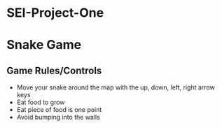 # SEI-Project-One

# Snake Game

## Game Rules/Controls

- Move your snake around the map with the up, down, left, right arrow keys
- Eat food to grow
- Eat piece of food is one point
- Avoid bumping into the walls